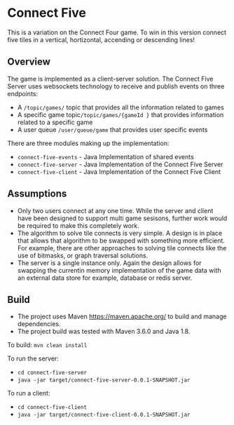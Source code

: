 # Connect Five


This is a variation on the Connect Four game. To win in this version connect five tiles in a vertical, hortizontal, accending or descending lines!

## Overview

The game is implemented as a client-server solution.
The Connect Five Server uses websockets technology to receive and publish events on three endpoints:
- A `/topic/games/` topic that provides all the information related to games
- A specific game topic`/topic/games/{gameId }` that provides information related to a specific game
- A user queue `/user/queue/game` that provides user specific events

There are three modules making up the implementation:
- `connect-five-events` - Java Implementation of shared events
- `connect-five-server` - Java Implementation of the Connect Five Server
- `connect-five-client` - Java Implementation of the Connect Five Client

## Assumptions
- Only two users connect at any one time. While the server and client have been designed to support multi game sesisons, further work would be required to make this completely work.
- The algorithm to solve tile connects is very simple. A design is in place that allows that algorithm to be swapped with something more efficient. For example, there are other approaches to solving tile connects like the use of bitmasks, or graph traversal solutions.
- The server is a single instance only. Again the design allows for swapping the currentin memory implementation of the game data with an external data store for example, database or redis server.

## Build

- The project uses Maven https://maven.apache.org/ to build and manage dependencies.  
- The project build was tested with Maven 3.6.0 and Java 1.8.

To build: `mvn clean install`

To run the server: 
- `cd connect-five-server`
- `java -jar target/connect-five-server-0.0.1-SNAPSHOT.jar`

To run a client: 
- `cd connect-five-client`
- `java -jar target/connect-five-client-0.0.1-SNAPSHOT.jar`








